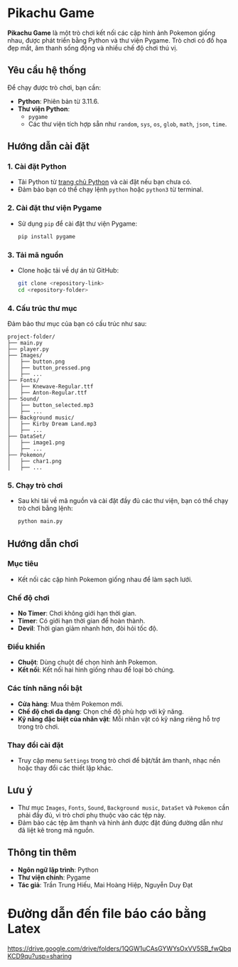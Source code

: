 # Pikachu Game

**Pikachu Game** là một trò chơi kết nối các cặp hình ảnh Pokemon giống nhau, được phát triển bằng Python và thư viện Pygame. Trò chơi có đồ họa đẹp mắt, âm thanh sống động và nhiều chế độ chơi thú vị.

## Yêu cầu hệ thống

Để chạy được trò chơi, bạn cần:

- **Python**: Phiên bản từ 3.11.6.
- **Thư viện Python**:
  - `pygame`
  - Các thư viện tích hợp sẵn như `random`, `sys`, `os`, `glob`, `math`, `json`, `time`.

## Hướng dẫn cài đặt

### 1. Cài đặt Python
- Tải Python từ [trang chủ Python](https://www.python.org/) và cài đặt nếu bạn chưa có.
- Đảm bảo bạn có thể chạy lệnh `python` hoặc `python3` từ terminal.

### 2. Cài đặt thư viện Pygame
- Sử dụng `pip` để cài đặt thư viện Pygame:
  ```bash
  pip install pygame
  ```

### 3. Tải mã nguồn
- Clone hoặc tải về dự án từ GitHub:
  ```bash
  git clone <repository-link>
  cd <repository-folder>
  ```

### 4. Cấu trúc thư mục
Đảm bảo thư mục của bạn có cấu trúc như sau:
```
project-folder/
├── main.py
├── player.py
├── Images/
│   ├── button.png
│   ├── button_pressed.png
│   ├── ...
├── Fonts/
│   ├── Knewave-Regular.ttf
│   ├── Anton-Regular.ttf
├── Sound/
│   ├── button_selected.mp3
│   ├── ...
├── Background music/
│   ├── Kirby Dream Land.mp3
│   ├── ...
├── DataSet/
│   ├── image1.png
│   ├── ...
├── Pokemon/
│   ├── char1.png
│   ├── ...
```

### 5. Chạy trò chơi
- Sau khi tải về mã nguồn và cài đặt đầy đủ các thư viện, bạn có thể chạy trò chơi bằng lệnh:
  ```bash
  python main.py
  ```

## Hướng dẫn chơi

### Mục tiêu
- Kết nối các cặp hình Pokemon giống nhau để làm sạch lưới.

### Chế độ chơi
- **No Timer**: Chơi không giới hạn thời gian.
- **Timer**: Có giới hạn thời gian để hoàn thành.
- **Devil**: Thời gian giảm nhanh hơn, đòi hỏi tốc độ.

### Điều khiển
- **Chuột**: Dùng chuột để chọn hình ảnh Pokemon.
- **Kết nối**: Kết nối hai hình giống nhau để loại bỏ chúng.

### Các tính năng nổi bật
- **Cửa hàng**: Mua thêm Pokemon mới.
- **Chế độ chơi đa dạng**: Chọn chế độ phù hợp với kỹ năng.
- **Kỹ năng đặc biệt của nhân vật**: Mỗi nhân vật có kỹ năng riêng hỗ trợ trong trò chơi.

### Thay đổi cài đặt
- Truy cập menu `Settings` trong trò chơi để bật/tắt âm thanh, nhạc nền hoặc thay đổi các thiết lập khác.

## Lưu ý
- Thư mục `Images`, `Fonts`, `Sound`, `Background music`, `DataSet` và `Pokemon` cần phải đầy đủ, vì trò chơi phụ thuộc vào các tệp này.
- Đảm bảo các tệp âm thanh và hình ảnh được đặt đúng đường dẫn như đã liệt kê trong mã nguồn.

## Thông tin thêm
- **Ngôn ngữ lập trình**: Python
- **Thư viện chính**: Pygame
- **Tác giả**: Trần Trung Hiếu, Mai Hoàng Hiệp, Nguyễn Duy Đạt

# Đường dẫn đến file báo cáo bằng Latex
https://drive.google.com/drive/folders/1QGW1uCAsGYWYsOxVV5SB_fwQbqKCD9qu?usp=sharing
